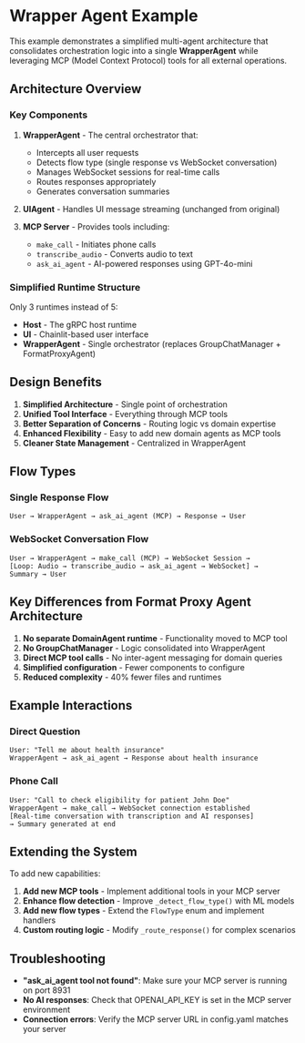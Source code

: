 # Wrapper Agent Example

This example demonstrates a simplified multi-agent architecture that consolidates orchestration logic into a single **WrapperAgent** while leveraging MCP (Model Context Protocol) tools for all external operations.

## Architecture Overview

### Key Components

1. **WrapperAgent** - The central orchestrator that:

   - Intercepts all user requests
   - Detects flow type (single response vs WebSocket conversation)
   - Manages WebSocket sessions for real-time calls
   - Routes responses appropriately
   - Generates conversation summaries

2. **UIAgent** - Handles UI message streaming (unchanged from original)

3. **MCP Server** - Provides tools including:
   - `make_call` - Initiates phone calls
   - `transcribe_audio` - Converts audio to text
   - `ask_ai_agent` - AI-powered responses using GPT-4o-mini

### Simplified Runtime Structure

Only 3 runtimes instead of 5:

- **Host** - The gRPC host runtime
- **UI** - Chainlit-based user interface
- **WrapperAgent** - Single orchestrator (replaces GroupChatManager + FormatProxyAgent)

## Design Benefits

1. **Simplified Architecture** - Single point of orchestration
2. **Unified Tool Interface** - Everything through MCP tools
3. **Better Separation of Concerns** - Routing logic vs domain expertise
4. **Enhanced Flexibility** - Easy to add new domain agents as MCP tools
5. **Cleaner State Management** - Centralized in WrapperAgent

## Flow Types

### Single Response Flow

```
User → WrapperAgent → ask_ai_agent (MCP) → Response → User
```

### WebSocket Conversation Flow

```
User → WrapperAgent → make_call (MCP) → WebSocket Session →
[Loop: Audio → transcribe_audio → ask_ai_agent → WebSocket] →
Summary → User
```

## Key Differences from Format Proxy Agent Architecture

1. **No separate DomainAgent runtime** - Functionality moved to MCP tool
2. **No GroupChatManager** - Logic consolidated into WrapperAgent
3. **Direct MCP tool calls** - No inter-agent messaging for domain queries
4. **Simplified configuration** - Fewer components to configure
5. **Reduced complexity** - 40% fewer files and runtimes

## Example Interactions

### Direct Question

```
User: "Tell me about health insurance"
WrapperAgent → ask_ai_agent → Response about health insurance
```

### Phone Call

```
User: "Call to check eligibility for patient John Doe"
WrapperAgent → make_call → WebSocket connection established
[Real-time conversation with transcription and AI responses]
→ Summary generated at end
```

## Extending the System

To add new capabilities:

1. **Add new MCP tools** - Implement additional tools in your MCP server
2. **Enhance flow detection** - Improve `_detect_flow_type()` with ML models
3. **Add new flow types** - Extend the `FlowType` enum and implement handlers
4. **Custom routing logic** - Modify `_route_response()` for complex scenarios

## Troubleshooting

- **"ask_ai_agent tool not found"**: Make sure your MCP server is running on port 8931
- **No AI responses**: Check that OPENAI_API_KEY is set in the MCP server environment
- **Connection errors**: Verify the MCP server URL in config.yaml matches your server
